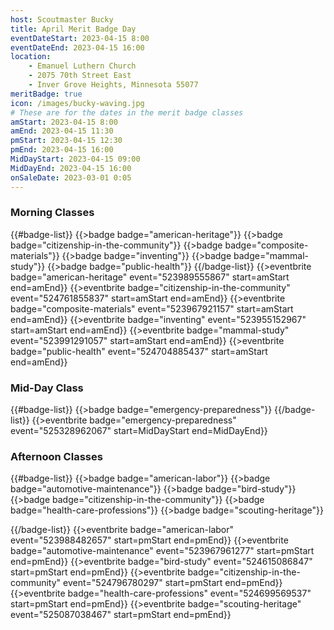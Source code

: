 ```yaml
---
host: Scoutmaster Bucky
title: April Merit Badge Day
eventDateStart: 2023-04-15 8:00
eventDateEnd: 2023-04-15 16:00
location:
    - Emanuel Luthern Church
    - 2075 70th Street East
    - Inver Grove Heights, Minnesota 55077
meritBadge: true
icon: /images/bucky-waving.jpg
# These are for the dates in the merit badge classes
amStart: 2023-04-15 8:00
amEnd: 2023-04-15 11:30
pmStart: 2023-04-15 12:30
pmEnd: 2023-04-15 16:00
MidDayStart: 2023-04-15 09:00
MidDayEnd: 2023-04-15 16:00
onSaleDate: 2023-03-01 0:05
---
```

### Morning Classes

{{#badge-list}}
{{>badge badge="american-heritage"}}
{{>badge badge="citizenship-in-the-community"}}
{{>badge badge="composite-materials"}}
{{>badge badge="inventing"}}
{{>badge badge="mammal-study"}}
{{>badge badge="public-health"}}
{{/badge-list}}
{{>eventbrite badge="american-heritage" event="523989555867" start=amStart end=amEnd}}
{{>eventbrite badge="citizenship-in-the-community" event="524761855837" start=amStart end=amEnd}}
{{>eventbrite badge="composite-materials" event="523967921157" start=amStart end=amEnd}}
{{>eventbrite badge="inventing" event="523955152967" start=amStart end=amEnd}}
{{>eventbrite badge="mammal-study" event="523991291057" start=amStart end=amEnd}}
{{>eventbrite badge="public-health" event="524704885437" start=amStart end=amEnd}}

### Mid-Day Class

{{#badge-list}}
{{>badge badge="emergency-preparedness"}}
{{/badge-list}}
{{>eventbrite badge="emergency-preparedness" event="525328962067" start=MidDayStart end=MidDayEnd}}


### Afternoon Classes

{{#badge-list}}
{{>badge badge="american-labor"}}
{{>badge badge="automotive-maintenance"}}
{{>badge badge="bird-study"}}
{{>badge badge="citizenship-in-the-community"}}
{{>badge badge="health-care-professions"}}
{{>badge badge="scouting-heritage"}}

{{/badge-list}}
{{>eventbrite badge="american-labor" event="523988482657" start=pmStart end=pmEnd}}
{{>eventbrite badge="automotive-maintenance" event="523967961277" start=pmStart end=pmEnd}}
{{>eventbrite badge="bird-study" event="524615086847" start=pmStart end=pmEnd}}
{{>eventbrite badge="citizenship-in-the-community" event="524796780297" start=pmStart end=pmEnd}}
{{>eventbrite badge="health-care-professions" event="524699569537" start=pmStart end=pmEnd}}
{{>eventbrite badge="scouting-heritage" event="525087038467" start=pmStart end=pmEnd}}

